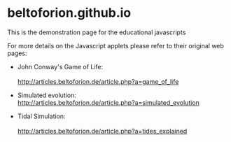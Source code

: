 # beltoforion.github.io
This is the demonstration page for the educational javascripts

For more details on the Javascript applets please refer to their original web pages:

- John Conway's Game of Life:<br/>		
http://articles.beltoforion.de/article.php?a=game_of_life	

- Simulated evolution:<br/>
http://articles.beltoforion.de/article.php?a=simulated_evolution

- Tidal Simulation:<br/>			
http://articles.beltoforion.de/article.php?a=tides_explained
